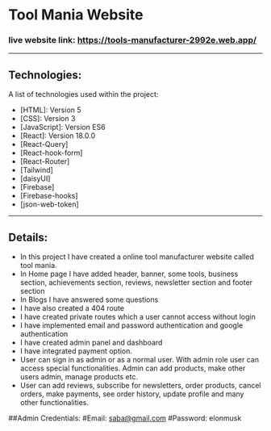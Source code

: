# Tool Mania Website
### live website link: https://tools-manufacturer-2992e.web.app/
***
## Technologies:
A list of technologies used within the project:
* [HTML]: Version 5
* [CSS]: Version 3
* [JavaScript]: Version ES6
* [React]: Version 18.0.0
* [React-Query]
* [React-hook-form]
* [React-Router]
* [Tailwind]
* [daisyUI]
* [Firebase]
* [Firebase-hooks]
* [json-web-token]

***

## Details:
* In this project I have created a online tool manufacturer website called tool mania.
* In Home page I have added header, banner, some tools, business section, achievements section, reviews, newsletter section and footer section
* In Blogs I have answered some questions
* I have also created a 404 route
* I have created private routes which a user cannot access without login
* I have implemented email and password authentication and google authentication
* I have created admin panel and dashboard
* I have integrated payment option.
* User can sign in as admin or as a normal user. With admin role user can access special functionalities. Admin can add products, make other users admin, manage products etc.
* User can add reviews, subscribe for newsletters, order products, cancel orders, make payments, see order history, update profile and many other functionalities.

##Admin Credentials:
#Email: saba@gmail.com
#Password: elonmusk
